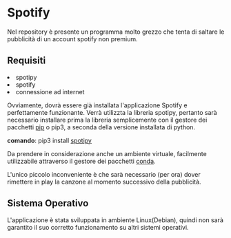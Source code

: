 # Spotify
Nel repository è presente un programma molto grezzo che 
tenta di saltare le pubblicità di un account spotify non premium.

## Requisiti
<li> spotipy </>
<li> spotify </>
<li> connessione ad internet </>

Ovviamente, dovrà essere già installata l'applicazione Spotify e perfettamente funzionante.
Verrà utilizzta la libreria spotipy, pertanto sarà necessario installare prima 
la libreria semplicemente con il gestore dei pacchetti [pip](https://docs.python.org/3/installing/index.html) o pip3, a seconda
della versione installata di python.

**comando**: pip3 install [spotipy](https://spotipy.readthedocs.io/en/2.22.1/)

Da prendere in considerazione anche un ambiente virtuale, facilmente utilizzabile
attraverso il gestore dei pacchetti [conda](https://docs.conda.io/en/latest/).

L'unico piccolo inconveniente è che sarà necessario (per ora) dover rimettere in
play la canzone al momento successivo della pubblicità.

## Sistema Operativo
L'applicazione è stata sviluppata in ambiente Linux(Debian), quindi non sarà garantito il suo
corretto funzionamento su altri sistemi operativi.
